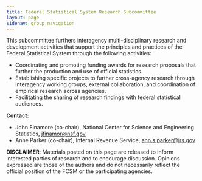 ```yaml
---
title: Federal Statistical System Research Subcommittee
layout: page
sidenav: group_navigation
---
```

<p>This subcommittee furthers interagency multi-disciplinary research and development activities that support the principles and practices of the Federal Statistical System through the following activities:</p>
<ul>
  <li>Coordinating and promoting funding awards for research proposals that further the production and use of official statistics.</li>
  <li>Establishing specific projects to further cross-agency research through interagency working groups, external collaboration, and coordination of empirical research across agencies.</li>
  <li>Facilitating the sharing of research findings with federal statistical audiences.</li>
</ul>

<p><strong>Contact:</strong> </p>
<ul>
  <li>John Finamore (co-chair), National Center for Science and Engineering Statistics, <a href="mailto:jfinamor@nsf.gov">jfinamor@nsf.gov</a></li>
  <li>Anne Parker (co-chair), Internal Revenue Service, <a href="mailto:ann.s.parker@irs.gov">ann.s.parker@irs.gov</a> </li>
</ul>

<p><b>DISCLAIMER</b>: Materials posted on this page are released to inform interested parties of research and to encourage discussion. Opinions expressed are those of the authors and do not necessarily reflect the official position of the FCSM or the participating agencies.</p>
